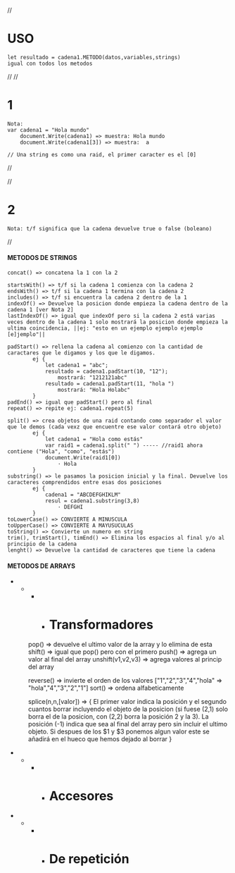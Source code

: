 //
# USO
    let resultado = cadena1.METODO(datos,variables,strings)
    igual con todos los metodos
//
//
# 1
    Nota:
    var cadena1 = "Hola mundo"
        document.Write(cadena1) => muestra: Hola mundo
        document.Write(cadena1[3]) => muestra:  a

    // Una string es como una raid, el primer caracter es el [0]
//

//
# 2
    Nota: t/f significa que la cadena devuelve true o false (boleano)
//

#### METODOS DE STRINGS ####
    concat() => concatena la 1 con la 2

    startsWith() => t/f si la cadena 1 comienza con la cadena 2
    endsWith() => t/f si la cadena 1 termina con la cadena 2
    includes() => t/f si encuentra la cadena 2 dentro de la 1
    indexOf() => Devuelve la posicion donde empieza la cadena dentro de la cadena 1 [ver Nota 2]
    lastIndexOf() => igual que indexOf pero si la cadena 2 está varias veces dentro de la cadena 1 solo mostrará la posicion donde empieza la ultima coincidencia, ||ej: "esto en un ejemplo ejemplo ejemplo [e]jemplo"||

    padStart() => rellena la cadena al comienzo con la cantidad de caractares que le digamos y los que le digamos.
            ej {
                let cadena1 = "abc";
                resultado = cadena1.padStart(10, "12");
                    mostrará: "1212121abc"
                resultado = cadena1.padStart(11, "hola ")
                    mostrará: "Hola Holabc"
            }
    padEnd() => igual que padStart() pero al final
    repeat() => repite ej: cadena1.repeat(5)

    split() => crea objetos de una raid contando como separador el valor que le demos (cada vexz que encuentre ese valor contará otro objeto)
            ej {
                let cadena1 = "Hola como estás"
                var raid1 = cadena1.split(" ") ----- //raid1 ahora contiene ("Hola", "como", "estás")
                document.Write(raid1[0])
                    · Hola
            }
    substring() => le pasamos la posicion inicial y la final. Devuelve los caracteres comprendidos entre esas dos posiciones
            ej {
                cadena1 = "ABCDEFGHIKLM"
                resul = cadena1.substring(3,8)
                    · DEFGHI
            }
    toLowerCase() => CONVIERTE A MINUSCULA
    toUpperCase() => CONVIERTE A MAYUSUCULAS
    toString() => Convierte un numero en string
    trim(), trimStart(), timEnd() => Elimina los espacios al final y/o al principio de la cadena
    lenght() => Devuelve la cantidad de caracteres que tiene la cadena

#### METODOS DE ARRAYS ####
- - * * # Transformadores
    pop() => devuelve el ultimo valor de la array y lo elimina de esta
    shift() => igual que pop() pero con el primero
    push() => agrega un valor al final del array
    unshift(v1,v2,v3) => agrega valores al princip del array

    reverse() => invierte el orden de los valores ["1","2","3","4","hola" => "hola","4","3","2","1"]
    sort() => ordena alfabeticamente

    splice(n,n,[valor]) => 
        { El primer valor indica la posición y el segundo cuantos borrar incluyendo el objeto de la posicion (si fuese (2,1) solo borra el de
        la posicion, con (2,2) borra la posición 2 y la 3).
        La posición (-1) indica que sea al final del array pero sin incluir el ultimo objeto.
        Si despues de los $1 y $3 ponemos algun valor este se añadirá en el hueco que hemos dejado al borrar
        }
- - * * # Accesores
- - * * # De repetición